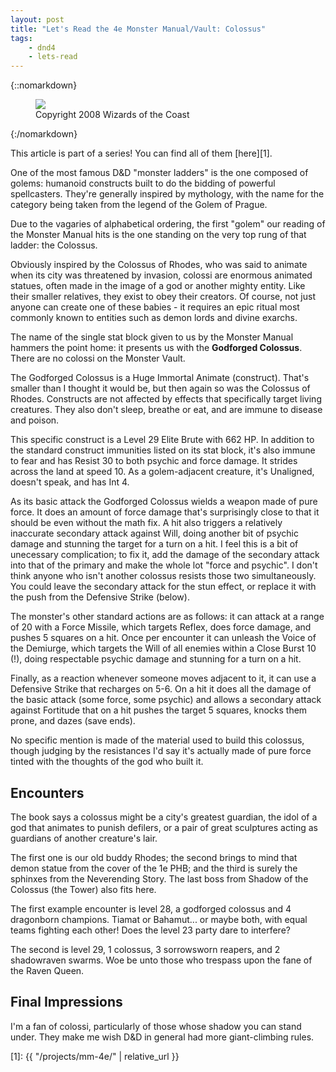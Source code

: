 ```yaml
---
layout: post
title: "Let's Read the 4e Monster Manual/Vault: Colossus"
tags:
    - dnd4
    - lets-read
---
```


{::nomarkdown}
<figure class="left">
  <img src="{{ "/assets/wir-mm-4e-colossus.png" | absolute_url }}"/>
  <figcaption>
    Copyright 2008 Wizards of the Coast
  </figcaption>
</figure>
{:/nomarkdown}

This article is part of a series! You can find all of them [here][1].

One of the most famous D&D "monster ladders" is the one composed of golems:
humanoid constructs built to do the bidding of powerful spellcasters. They're
generally inspired by mythology, with the name for the category being taken from
the legend of the Golem of Prague.

Due to the vagaries of alphabetical ordering, the first "golem" our reading of
the Monster Manual hits is the one standing on the very top rung of that ladder:
the Colossus.

Obviously inspired by the Colossus of Rhodes, who was said to animate when its
city was threatened by invasion, colossi are enormous animated statues, often
made in the image of a god or another mighty entity. Like their smaller
relatives, they exist to obey their creators. Of course, not just anyone can
create one of these babies - it requires an epic ritual most commonly known to
entities such as demon lords and divine exarchs.

The name of the single stat block given to us by the Monster Manual hammers the
point home: it presents us with the **Godforged Colossus**. There are no colossi
on the Monster Vault.

The Godforged Colossus is a Huge Immortal Animate (construct). That's smaller
than I thought it would be, but then again so was the Colossus of
Rhodes. Constructs are not affected by effects that specifically target living
creatures. They also don't sleep, breathe or eat, and are immune to disease and
poison.

This specific construct is a Level 29 Elite Brute with 662 HP. In addition to
the standard construct immunities listed on its stat block, it's also immune to
fear and has Resist 30 to both psychic and force damage. It strides across the
land at speed 10. As a golem-adjacent creature, it's Unaligned, doesn't speak,
and has Int 4.

As its basic attack the Godforged Colossus wields a weapon made of pure
force. It does an amount of force damage that's surprisingly close to that it
should be even without the math fix. A hit also triggers a relatively inaccurate
secondary attack against Will, doing another bit of psychic damage and stunning
the target for a turn on a hit. I feel this is a bit of unecessary complication;
to fix it, add the damage of the secondary attack into that of the primary and
make the whole lot "force and psychic". I don't think anyone who isn't another
colossus resists those two simultaneously. You could leave the secondary attack
for the stun effect, or replace it with the push from the Defensive Strike
(below).

The monster's other standard actions are as follows: it can attack at a range of
20 with a Force Missile, which targets Reflex, does force damage, and pushes 5
squares on a hit. Once per encounter it can unleash the Voice of the Demiurge,
which targets the Will of all enemies within a Close Burst 10 (!), doing
respectable psychic damage and stunning for a turn on a hit.

Finally, as a reaction whenever someone moves adjacent to it, it can use a
Defensive Strike that recharges on 5-6. On a hit it does all the damage of the
basic attack (some force, some psychic) and allows a secondary attack against
Fortitude that on a hit pushes the target 5 squares, knocks them prone, and
dazes (save ends).

No specific mention is made of the material used to build this colossus, though
judging by the resistances I'd say it's actually made of pure force tinted with
the thoughts of the god who built it.

## Encounters

The book says a colossus might be a city's greatest guardian, the idol of a god
that animates to punish defilers, or a pair of great sculptures acting as
guardians of another creature's lair.

The first one is our old buddy Rhodes; the second brings to mind that demon
statue from the cover of the 1e PHB; and the third is surely the sphinxes from
the Neverending Story. The last boss from Shadow of the Colossus (the Tower)
also fits here.

The first example encounter is level 28, a godforged colossus and 4 dragonborn
champions. Tiamat or Bahamut... or maybe both, with equal teams fighting each
other! Does the level 23 party dare to interfere?

The second is level 29, 1 colossus, 3 sorrowsworn reapers, and 2 shadowraven
swarms. Woe be unto those who trespass upon the fane of the Raven Queen.

## Final Impressions

I'm a fan of colossi, particularly of those whose shadow you can stand
under. They make me wish D&D in general had more giant-climbing rules.

[1]: {{ "/projects/mm-4e/" | relative_url }}
